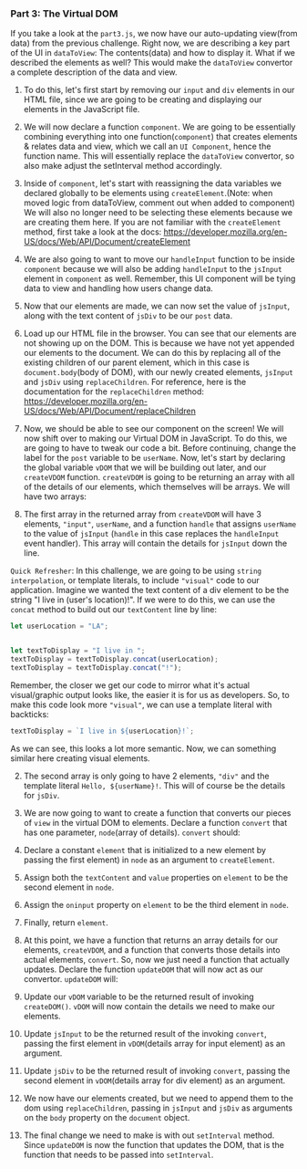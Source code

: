 ### Part 3: The Virtual DOM


If you take a look at the `part3.js`, we now have our auto-updating view(from data) from the previous challenge. Right now, we are describing a key part of the UI in `dataToView`: The contents(data) and how to display it. What if we described the elements as well? This would make the `dataToView` convertor a complete description of the data and view.


1. To do this, let's first start by removing our `input` and `div` elements in our HTML file, since we are going to be creating and displaying our elements in the JavaScript file.


2. We will now declare a function `component`. We are going to be essentially combining everything into one function(`component`) that creates elements & relates data and view, which we call an `UI Component`, hence the function name. This will essentially replace the `dataToView` convertor, so also make adjust the setInterval method accordingly.


  1. Inside of `component`, let's start with reassigning the data variables we declared globally to be elements using `createElement`.(Note: when moved logic from dataToView, comment out when added to component) We will also no longer need to be selecting these elements because we are creating them here. If you are not familiar with the `createElement` method, first take a look at the docs: https://developer.mozilla.org/en-US/docs/Web/API/Document/createElement


  2. We are also going to want to move our `handleInput` function to be inside `component` because we will also be adding `handleInput` to the `jsInput` element in `component` as well. Remember, this UI component will be tying data to view and handling how users change data.


  3. Now that our elements are made, we can now set the value of `jsInput`, along with the text content of `jsDiv` to be our `post` data.


  4. Load up our HTML file in the browser. You can see that our elements are not showing up on the DOM. This is because we have not yet appended our elements to the document. We can do this by replacing all of the existing children of our parent element, which in this case is `document.body`(body of DOM), with our newly created elements, `jsInput` and `jsDiv` using `replaceChildren`. For reference, here is the documentation for the `replaceChildren` method: https://developer.mozilla.org/en-US/docs/Web/API/Document/replaceChildren


3. Now, we should be able to see our component on the screen! We will now shift over to making our Virtual DOM in JavaScript. To do this, we are going to have to tweak our code a bit. Before continuing, change the label for the `post` variable to be `userName`. Now, let's start by declaring the global variable `vDOM` that we will be building out later, and our `createVDOM` function. `createVDOM` is going to be returning an array with all of the details of our elements, which themselves will be arrays. We will have two arrays:


  1. The first array in the returned array from `createVDOM` will have 3 elements, `"input"`, `userName`, and a function `handle` that assigns `userName` to the value of `jsInput` (`handle` in this case replaces the `handleInput` event handler). This array will contain the details for `jsInput` down the line.


  `Quick Refresher`: In this challenge, we are going to be using `string interpolation`, or template literals, to include `"visual"` code to our application. Imagine we wanted the text content of a div element to be the string "I live in (user's location)!". If we were to do this, we can use the `concat` method to build out our `textContent` line by line:


  ```javascript
  let userLocation = "LA";


  let textToDisplay = "I live in ";
  textToDisplay = textToDisplay.concat(userLocation);
  textToDisplay = textToDisplay.concat("!");
  ```


  Remember, the closer we get our code to mirror what it's actual visual/graphic output looks like, the easier it is for us as developers. So, to make this code look more `"visual"`, we can use a template literal with backticks:


  ```javascript
  textToDisplay = `I live in ${userLocation}!`;
  ```


  As we can see, this looks a lot more semantic. Now, we can something similar here creating visual elements.


  2. The second array is only going to have 2 elements, `"div"` and the template literal `Hello, ${userName}!`. This will of course be the details for `jsDiv`.


4. We are now going to want to create a function that converts our pieces of `view` in the virtual DOM to elements. Declare a function `convert` that has one parameter, `node`(array of details). `convert` should:


  1. Declare a constant `element` that is initialized to a new element by passing the first element) in `node` as an argument to `createElement`.


  2. Assign both the `textContent` and `value` properties on `element` to be the second element in `node`.


  3. Assign the `oninput` property on `element` to be the third element in `node`.


  4. Finally, return `element`.


5. At this point, we have a function that returns an array details for our elements, `createVDOM`, and a function that converts those details into actual elements, `convert`. So, now we just need a function that actually updates. Declare the function `updateDOM` that will now act as our convertor. `updateDOM` will:


  1. Update our `vDOM` variable to be the returned result of invoking `createDOM()`. `vDOM` will now contain the details we need to make our elements.


  2. Update `jsInput` to be the returned result of the invoking `convert`, passing the first element in `vDOM`(details array for input element) as an argument.


  3. Update `jsDiv` to be the returned result of invoking `convert`, passing the second element in `vDOM`(details array for div element) as an argument.


  4. We now have our elements created, but we need to append them to the dom using `replaceChildren`, passing in `jsInput` and `jsDiv` as arguments on the `body` property on the `document` object.


6. The final change we need to make is with out `setInterval` method. Since `updateDOM` is now the function that updates the DOM, that is the function that needs to be passed into `setInterval`.
